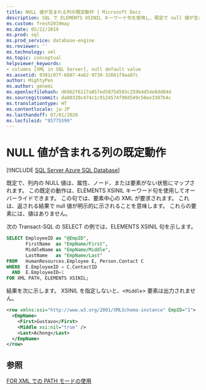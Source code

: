 ```yaml
---
title: NULL 値が含まれる列の既定動作 | Microsoft Docs
description: SQL で ELEMENTS XSINIL キーワード句を使用し、既定で null 値が含まれる列を操作する方法について説明します。
ms.custom: fresh2019may
ms.date: 05/22/2019
ms.prod: sql
ms.prod_service: database-engine
ms.reviewer: ''
ms.technology: xml
ms.topic: conceptual
helpviewer_keywords:
- columns [XML in SQL Server], null default value
ms.assetid: 9381c07f-6887-4a62-9730-32661f9aa87c
author: MightyPen
ms.author: genemi
ms.openlocfilehash: d6962f6117a857ed5875d503c259b4d54e8dd84d
ms.sourcegitcommit: da88320c474c1c9124574f90d549c50ee3387b4c
ms.translationtype: HT
ms.contentlocale: ja-JP
ms.lasthandoff: 07/01/2020
ms.locfileid: "85775599"
---
```

# <a name="columns-that-contain-a-null-value-by-default"></a>NULL 値が含まれる列の既定動作

[!INCLUDE [SQL Server Azure SQL Database](../../includes/applies-to-version/sql-asdb.md)]

既定で、列内の NULL 値は、属性、ノード、または要素がない状態にマップされます。 この既定の動作は、ELEMENTS XSINIL キーワード句を使用してオーバーライドできます。 この句では、要素中心の XML が要求されます。 これは、返される結果で null 値が明示的に示されることを意味します。 これらの要素には、値はありません。

次の Transact-SQL の SELECT の例では、ELEMENTS XSINIL 句を示します。

```sql
SELECT EmployeeID as "@EmpID",   
       FirstName  as "EmpName/First",   
       MiddleName as "EmpName/Middle",   
       LastName   as "EmpName/Last"  
FROM   HumanResources.Employee E, Person.Contact C  
WHERE  E.EmployeeID = C.ContactID  
  AND  E.EmployeeID=1
FOR XML PATH, ELEMENTS XSINIL;
```  
  
 結果を次に示します。 XSINIL を指定しないと、<`Middle`> 要素は出力されません。  
  
```xml
<row xmlns:xsi="http://www.w3.org/2001/XMLSchema-instance" EmpID="1">  
  <EmpName>  
    <First>Gustavo</First>  
    <Middle xsi:nil="true" />  
    <Last>Achong</Last>  
  </EmpName>  
</row>  
```  
  
## <a name="see-also"></a>参照  
 [FOR XML での PATH モードの使用](../../relational-databases/xml/use-path-mode-with-for-xml.md)  
  
  
